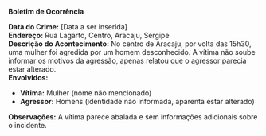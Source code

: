 **Boletim de Ocorrência**

**Data do Crime:** [Data a ser inserida]  
**Endereço:** Rua Lagarto, Centro, Aracaju, Sergipe  
**Descrição do Acontecimento:** No centro de Aracaju, por volta das 15h30, uma mulher foi agredida por um homem desconhecido. A vítima não soube informar os motivos da agressão, apenas relatou que o agressor parecia estar alterado.  
**Envolvidos:**  
- **Vítima:** Mulher (nome não mencionado)  
- **Agressor:** Homens (identidade não informada, aparenta estar alterado)  

**Observações:** A vítima parece abalada e sem informações adicionais sobre o incidente.